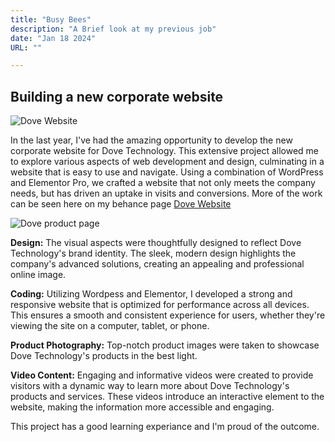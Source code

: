 ```yaml
---
title: "Busy Bees"
description: "A Brief look at my previous job"
date: "Jan 18 2024"
URL: ""

---
```


## Building a new corporate website

![Dove Website](/astro-sphere.jpg)

In the last year, I've had the amazing opportunity to develop the new corporate website for Dove Technology. This extensive project allowed me to explore various aspects of web development and design, culminating in a website that is easy to use and navigate. Using a combination of WordPress and Elementor Pro, we crafted a website that not only meets the company needs, but has driven an uptake in visits and conversions. More of the work can be seen here on my behance page [Dove Website](https://www.behance.net/gallery/175320829/Dove-Tecnology-Website)

![Dove product page](/dove_product_page.png)

**Design:** The visual aspects were thoughtfully designed to reflect Dove Technology's brand identity. The sleek, modern design highlights the company's advanced solutions, creating an appealing and professional online image.

**Coding:** Utilizing Wordpess and Elementor, I developed a strong and responsive website that is optimized for performance across all devices. This ensures a smooth and consistent experience for users, whether they're viewing the site on a computer, tablet, or phone.

**Product Photography:** Top-notch product images were taken to showcase Dove Technology's products in the best light.

**Video Content:** Engaging and informative videos were created to provide visitors with a dynamic way to learn more about Dove Technology's products and services. These videos introduce an interactive element to the website, making the information more accessible and engaging.

This project has a good learning experiance and I'm proud of the outcome. 